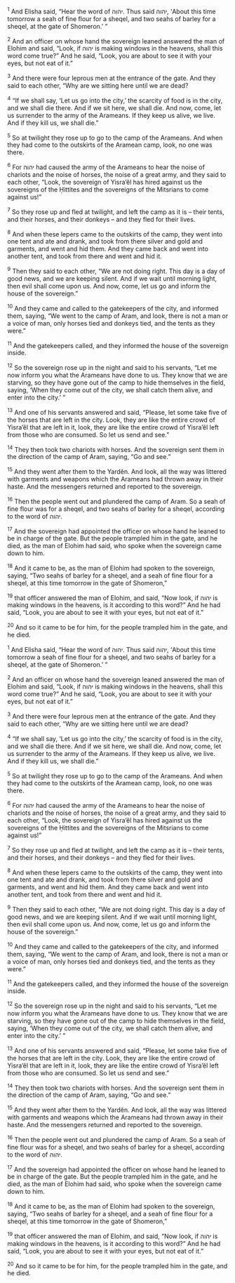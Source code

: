 <sup>1</sup> And Elisha said, “Hear the word of יהוה. Thus said יהוה, ‘About this time tomorrow a seah of fine flour for a sheqel, and two seahs of barley for a sheqel, at the gate of Shomeron.’ ”

<sup>2</sup> And an officer on whose hand the sovereign leaned answered the man of Elohim and said, “Look, if יהוה is making windows in the heavens, shall this word come true?” And he said, “Look, you are about to see it with your eyes, but not eat of it.”

<sup>3</sup> And there were four leprous men at the entrance of the gate. And they said to each other, “Why are we sitting here until we are dead?

<sup>4</sup> “If we shall say, ‘Let us go into the city,’ the scarcity of food is in the city, and we shall die there. And if we sit here, we shall die. And now, come, let us surrender to the army of the Arameans. If they keep us alive, we live. And if they kill us, we shall die.”

<sup>5</sup> So at twilight they rose up to go to the camp of the Arameans. And when they had come to the outskirts of the Aramean camp, look, no one was there.

<sup>6</sup> For יהוה had caused the army of the Arameans to hear the noise of chariots and the noise of horses, the noise of a great army, and they said to each other, “Look, the sovereign of Yisra’ĕl has hired against us the sovereigns of the Ḥittites and the sovereigns of the Mitsrians to come against us!”

<sup>7</sup> So they rose up and fled at twilight, and left the camp as it is – their tents, and their horses, and their donkeys – and they fled for their lives.

<sup>8</sup> And when these lepers came to the outskirts of the camp, they went into one tent and ate and drank, and took from there silver and gold and garments, and went and hid them. And they came back and went into another tent, and took from there and went and hid it.

<sup>9</sup> Then they said to each other, “We are not doing right. This day is a day of good news, and we are keeping silent. And if we wait until morning light, then evil shall come upon us. And now, come, let us go and inform the house of the sovereign.”

<sup>10</sup> And they came and called to the gatekeepers of the city, and informed them, saying, “We went to the camp of Aram, and look, there is not a man or a voice of man, only horses tied and donkeys tied, and the tents as they were.”

<sup>11</sup> And the gatekeepers called, and they informed the house of the sovereign inside.

<sup>12</sup> So the sovereign rose up in the night and said to his servants, “Let me now inform you what the Arameans have done to us. They know that we are starving, so they have gone out of the camp to hide themselves in the field, saying, ‘When they come out of the city, we shall catch them alive, and enter into the city.’ ”

<sup>13</sup> And one of his servants answered and said, “Please, let some take five of the horses that are left in the city. Look, they are like the entire crowd of Yisra’ĕl that are left in it, look, they are like the entire crowd of Yisra’ĕl left from those who are consumed. So let us send and see.”

<sup>14</sup> They then took two chariots with horses. And the sovereign sent them in the direction of the camp of Aram, saying, “Go and see.”

<sup>15</sup> And they went after them to the Yardĕn. And look, all the way was littered with garments and weapons which the Arameans had thrown away in their haste. And the messengers returned and reported to the sovereign.

<sup>16</sup> Then the people went out and plundered the camp of Aram. So a seah of fine flour was for a sheqel, and two seahs of barley for a sheqel, according to the word of יהוה.

<sup>17</sup> And the sovereign had appointed the officer on whose hand he leaned to be in charge of the gate. But the people trampled him in the gate, and he died, as the man of Elohim had said, who spoke when the sovereign came down to him.

<sup>18</sup> And it came to be, as the man of Elohim had spoken to the sovereign, saying, “Two seahs of barley for a sheqel, and a seah of fine flour for a sheqel, at this time tomorrow in the gate of Shomeron,”

<sup>19</sup> that officer answered the man of Elohim, and said, “Now look, if יהוה is making windows in the heavens, is it according to this word?” And he had said, “Look, you are about to see it with your eyes, but not eat of it.”

<sup>20</sup> And so it came to be for him, for the people trampled him in the gate, and he died.

<sup>1</sup> And Elisha said, “Hear the word of יהוה. Thus said יהוה, ‘About this time tomorrow a seah of fine flour for a sheqel, and two seahs of barley for a sheqel, at the gate of Shomeron.’ ”

<sup>2</sup> And an officer on whose hand the sovereign leaned answered the man of Elohim and said, “Look, if יהוה is making windows in the heavens, shall this word come true?” And he said, “Look, you are about to see it with your eyes, but not eat of it.”

<sup>3</sup> And there were four leprous men at the entrance of the gate. And they said to each other, “Why are we sitting here until we are dead?

<sup>4</sup> “If we shall say, ‘Let us go into the city,’ the scarcity of food is in the city, and we shall die there. And if we sit here, we shall die. And now, come, let us surrender to the army of the Arameans. If they keep us alive, we live. And if they kill us, we shall die.”

<sup>5</sup> So at twilight they rose up to go to the camp of the Arameans. And when they had come to the outskirts of the Aramean camp, look, no one was there.

<sup>6</sup> For יהוה had caused the army of the Arameans to hear the noise of chariots and the noise of horses, the noise of a great army, and they said to each other, “Look, the sovereign of Yisra’ĕl has hired against us the sovereigns of the Ḥittites and the sovereigns of the Mitsrians to come against us!”

<sup>7</sup> So they rose up and fled at twilight, and left the camp as it is – their tents, and their horses, and their donkeys – and they fled for their lives.

<sup>8</sup> And when these lepers came to the outskirts of the camp, they went into one tent and ate and drank, and took from there silver and gold and garments, and went and hid them. And they came back and went into another tent, and took from there and went and hid it.

<sup>9</sup> Then they said to each other, “We are not doing right. This day is a day of good news, and we are keeping silent. And if we wait until morning light, then evil shall come upon us. And now, come, let us go and inform the house of the sovereign.”

<sup>10</sup> And they came and called to the gatekeepers of the city, and informed them, saying, “We went to the camp of Aram, and look, there is not a man or a voice of man, only horses tied and donkeys tied, and the tents as they were.”

<sup>11</sup> And the gatekeepers called, and they informed the house of the sovereign inside.

<sup>12</sup> So the sovereign rose up in the night and said to his servants, “Let me now inform you what the Arameans have done to us. They know that we are starving, so they have gone out of the camp to hide themselves in the field, saying, ‘When they come out of the city, we shall catch them alive, and enter into the city.’ ”

<sup>13</sup> And one of his servants answered and said, “Please, let some take five of the horses that are left in the city. Look, they are like the entire crowd of Yisra’ĕl that are left in it, look, they are like the entire crowd of Yisra’ĕl left from those who are consumed. So let us send and see.”

<sup>14</sup> They then took two chariots with horses. And the sovereign sent them in the direction of the camp of Aram, saying, “Go and see.”

<sup>15</sup> And they went after them to the Yardĕn. And look, all the way was littered with garments and weapons which the Arameans had thrown away in their haste. And the messengers returned and reported to the sovereign.

<sup>16</sup> Then the people went out and plundered the camp of Aram. So a seah of fine flour was for a sheqel, and two seahs of barley for a sheqel, according to the word of יהוה.

<sup>17</sup> And the sovereign had appointed the officer on whose hand he leaned to be in charge of the gate. But the people trampled him in the gate, and he died, as the man of Elohim had said, who spoke when the sovereign came down to him.

<sup>18</sup> And it came to be, as the man of Elohim had spoken to the sovereign, saying, “Two seahs of barley for a sheqel, and a seah of fine flour for a sheqel, at this time tomorrow in the gate of Shomeron,”

<sup>19</sup> that officer answered the man of Elohim, and said, “Now look, if יהוה is making windows in the heavens, is it according to this word?” And he had said, “Look, you are about to see it with your eyes, but not eat of it.”

<sup>20</sup> And so it came to be for him, for the people trampled him in the gate, and he died.

